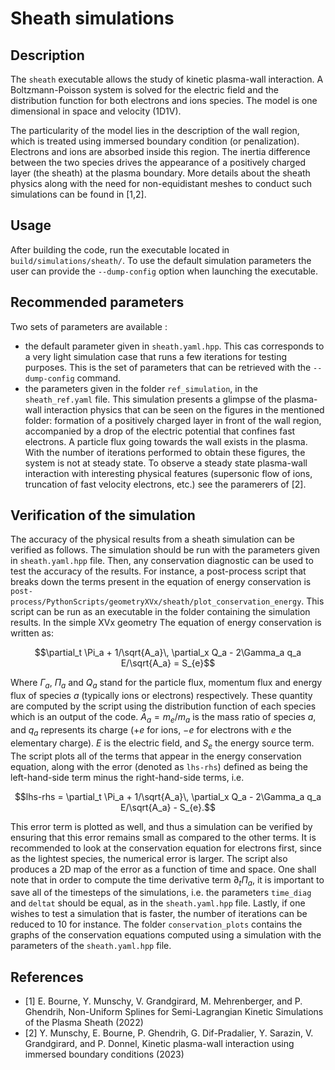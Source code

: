 # Sheath simulations

## Description 
The `sheath` executable allows the study of kinetic plasma-wall interaction. A Boltzmann-Poisson system is solved for the electric field and the distribution function for both electrons and ions species. The model is one dimensional in space and velocity (1D1V).   

The particularity of the model lies in the description of the wall region, which is treated using immersed boundary condition (or penalization). Electrons and ions are absorbed inside this region. The inertia difference between the two species drives the appearance of a positively charged layer (the sheath) at the plasma boundary. More details about the sheath physics along with the need for non-equidistant meshes to conduct such simulations can be found in [1,2].  

## Usage
After building the code, run the executable located in `build/simulations/sheath/`. To use the default simulation parameters the user can provide the `--dump-config` option when launching the executable.

## Recommended parameters
Two sets of parameters are available : 
- the default parameter given in `sheath.yaml.hpp`. This cas corresponds to a very light simulation case that runs a few iterations for testing purposes. This is the set of parameters that can be retrieved with the `--dump-config` command. 
- the parameters given in the folder `ref_simulation`, in the `sheath_ref.yaml` file. This simulation presents a glimpse of the plasma-wall interaction physics that can be seen on the figures in the mentioned folder: formation of a positively charged layer in front of the wall region, accompanied by a drop of the electric potential that confines fast electrons. A particle flux going towards the wall exists in the plasma. With the number of iterations performed to obtain these figures, the system is not at steady state. To observe a steady state plasma-wall interaction with interesting physical features (supersonic flow of ions, truncation of fast velocity electrons, etc.) see the paramerers of [2].

## Verification of the simulation
The accuracy of the physical results from a sheath simulation can be verified as follows. The simulation should be run with the parameters given in `sheath.yaml.hpp` file. Then, any conservation diagnostic can be used to test the accuracy of the results. For instance, a post-process script that breaks down the terms present in the equation of energy conservation is `post-process/PythonScripts/geometryXVx/sheath/plot_conservation_energy`. This script can be run as an executable in the folder containing the simulation results. In the simple XVx geometry The equation of energy conservation is written as:

$$\partial_t \Pi_a + 1/\sqrt{A_a}\, \partial_x Q_a - 2\Gamma_a q_a E/\sqrt{A_a} = S_{e}$$

Where $`\Gamma_a`$, $`\Pi_a`$ and $`Q_a`$ stand for the particle flux, momentum flux and energy flux of species $a$ (typically ions or electrons) respectively. These quantity are computed by the script using the distribution function of each species which is an output of the code. $`A_a = m_e/m_a`$ is the mass ratio of species $a$, and $`q_a`$ represents its charge ($+e$ for ions, $-e$ for electrons with $e$ the elementary charge). $E$ is the electric field, and $`S_{e}`$ the energy source term. The script plots all of the terms that appear in the energy conservation equation, along with the error (denoted as `lhs-rhs`) defined as being the left-hand-side term minus the right-hand-side terms, i.e.

$$lhs-rhs = \partial_t \Pi_a + 1/\sqrt{A_a}\, \partial_x Q_a - 2\Gamma_a q_a E/\sqrt{A_a} - S_{e}.$$

This error term is plotted as well, and thus a simulation can be verified by ensuring that this error remains small as compared to the other terms. It is recommended to look at the conservation equation for electrons first, since as the lightest species, the numerical error is larger. The script also produces a 2D map of the error as a function of time and space. One shall note that in order to compute the time derivative term $`\partial_t \Pi_a`$, it is important to save all of the timesteps of the simulations, i.e. the parameters `time_diag` and `deltat` should be equal, as in the `sheath.yaml.hpp` file. Lastly, if one wishes to test a simulation that is faster, the number of iterations can be reduced to 10 for instance. The folder `conservation_plots` contains the graphs of the conservation equations computed using a simulation with the parameters of the `sheath.yaml.hpp` file.

## References
- [1] E. Bourne, Y. Munschy, V. Grandgirard, M. Mehrenberger, and P. Ghendrih, Non-Uniform Splines for Semi-Lagrangian Kinetic Simulations of the Plasma Sheath (2022)
- [2] Y. Munschy, E. Bourne, P. Ghendrih, G. Dif-Pradalier, Y. Sarazin, V. Grandgirard, and P. Donnel, Kinetic plasma-wall interaction using immersed boundary conditions (2023)
